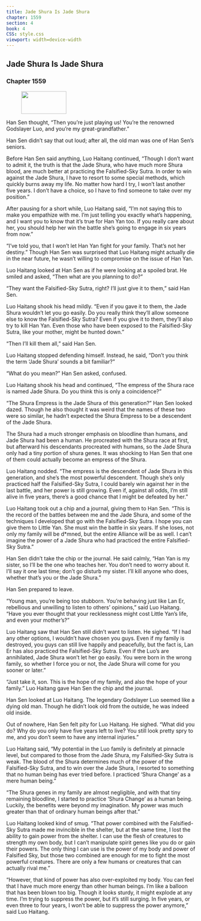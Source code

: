 ```yaml
---
title: Jade Shura Is Jade Shura
chapter: 1559
section: 4
book: 4
CSS: style.css
viewport: width=device-width
---
```


## Jade Shura Is Jade Shura

### Chapter 1559

<figure>
	<img src="../Images/gem.gif" alt="" id="gem" width="120" height="60" />
</figure>

Han Sen thought, “Then you’re just playing us! You’re the renowned Godslayer Luo, and you’re my great-grandfather.”

Han Sen didn’t say that out loud; after all, the old man was one of Han Sen’s seniors.

Before Han Sen said anything, Luo Haitang continued, “Though I don’t want to admit it, the truth is that the Jade Shura, who have much more Shura blood, are much better at practicing the Falsified-Sky Sutra. In order to win against the Jade Shura, I have to resort to some special methods, which quickly burns away my life. No matter how hard I try, I won’t last another five years. I don’t have a choice, so I have to find someone to take over my position.”

After pausing for a short while, Luo Haitang said, “I’m not saying this to make you empathize with me. I’m just telling you exactly what’s happening, and I want you to know that it’s true for Han Yan too. If you really care about her, you should help her win the battle she’s going to engage in six years from now.”

“I’ve told you, that I won’t let Han Yan fight for your family. That’s not her destiny.” Though Han Sen was surprised that Luo Haitang might actually die in the near future, he wasn’t willing to compromise on the issue of Han Yan.

Luo Haitang looked at Han Sen as if he were looking at a spoiled brat. He smiled and asked, “Then what are you planning to do?”

“They want the Falsified-Sky Sutra, right? I’ll just give it to them,” said Han Sen.

Luo Haitang shook his head mildly. “Even if you gave it to them, the Jade Shura wouldn’t let you go easily. Do you really think they’ll allow someone else to know the Falsified-Sky Sutra? Even if you give it to them, they’ll also try to kill Han Yan. Even those who have been exposed to the Falsified-Sky Sutra, like your mother, might be hunted down.”

“Then I’ll kill them all,” said Han Sen.

Luo Haitang stopped defending himself. Instead, he said, “Don’t you think the term ‘Jade Shura’ sounds a bit familiar?”

“What do you mean?” Han Sen asked, confused.

Luo Haitang shook his head and continued, “The empress of the Shura race is named Jade Shura. Do you think this is only a coincidence?”

“The Shura Empress is the Jade Shura of this generation?” Han Sen looked dazed. Though he also thought it was weird that the names of these two were so similar, he hadn’t expected the Shura Empress to be a descendent of the Jade Shura.

The Shura had a much stronger emphasis on bloodline than humans, and Jade Shura had been a human. He procreated with the Shura race at first, but afterward his descendants procreated with humans, so the Jade Shura only had a tiny portion of shura genes. It was shocking to Han Sen that one of them could actually become an empress of the Shura.

Luo Haitang nodded. “The empress is the descendent of Jade Shura in this generation, and she’s the most powerful descendent. Though she’s only practiced half the Falsified-Sky Sutra, I could barely win against her in the last battle, and her power is still growing. Even if, against all odds, I’m still alive in five years, there’s a good chance that I might be defeated by her.”

Luo Haitang took out a chip and a journal, giving them to Han Sen. “This is the record of the battles between me and the Jade Shura, and some of the techniques I developed that go with the Falsified-Sky Sutra. I hope you can give them to Little Yan. She must win the battle in six years. If she loses, not only my family will be d*mned, but the entire Alliance will be as well. I can’t imagine the power of a Jade Shura who had practiced the entire Falsified-Sky Sutra.”

Han Sen didn’t take the chip or the journal. He said calmly, “Han Yan is my sister, so I’ll be the one who teaches her. You don’t need to worry about it. I’ll say it one last time; don’t go disturb my sister. I’ll kill anyone who does, whether that’s you or the Jade Shura.”

Han Sen prepared to leave.

“Young man, you’re being too stubborn. You’re behaving just like Lan Er, rebellious and unwilling to listen to others’ opinions,” said Luo Haitang. “Have you ever thought that your recklessness might cost Little Yan’s life, and even your mother’s?”

Luo Haitang saw that Han Sen still didn’t want to listen. He sighed. “If I had any other options, I wouldn’t have chosen you guys. Even if my family is destroyed, you guys can still live happily and peacefully, but the fact is, Lan Er has also practiced the Falsified-Sky Sutra. Even if the Luo’s are annihilated, Jade Shura won’t let her go easily. You were born in the wrong family, so whether I force you or not, the Jade Shura will come for you sooner or later.”

“Just take it, son. This is the hope of my family, and also the hope of your family.” Luo Haitang gave Han Sen the chip and the journal.

Han Sen looked at Luo Haitang. The legendary Godslayer Luo seemed like a dying old man. Though he didn’t look old from the outside, he was indeed old inside.

Out of nowhere, Han Sen felt pity for Luo Haitang. He sighed. “What did you do? Why do you only have five years left to live? You still look pretty spry to me, and you don’t seem to have any internal injuries.”

Luo Haitang said, “My potential in the Luo family is definitely at pinnacle level, but compared to those from the Jade Shura, my Falsified-Sky Sutra is weak. The blood of the Shura determines much of the power of the Falsified-Sky Sutra, and to win over the Jade Shura, I resorted to something that no human being has ever tried before. I practiced ‘Shura Change’ as a mere human being.”

“The Shura genes in my family are almost negligible, and with that tiny remaining bloodline, I started to practice ‘Shura Change’ as a human being. Luckily, the benefits were beyond my imagination. My power was much greater than that of ordinary human beings after that.”

Luo Haitang looked kind of smug. “That power combined with the Falsified-Sky Sutra made me invincible in the shelter, but at the same time, I lost the ability to gain power from the shelter. I can use the flesh of creatures to strength my own body, but I can’t manipulate spirit genes like you do or gain their powers. The only thing I can use is the power of my body and power of Falsified Sky, but those two combined are enough for me to fight the most powerful creatures. There are only a few humans or creatures that can actually rival me.”

“However, that kind of power has also over-exploited my body. You can feel that I have much more energy than other human beings. I’m like a balloon that has been blown too big. Though it looks sturdy, it might explode at any time. I’m trying to suppress the power, but it’s still surging. In five years, or even three to four years, I won’t be able to suppress the power anymore,” said Luo Haitang.